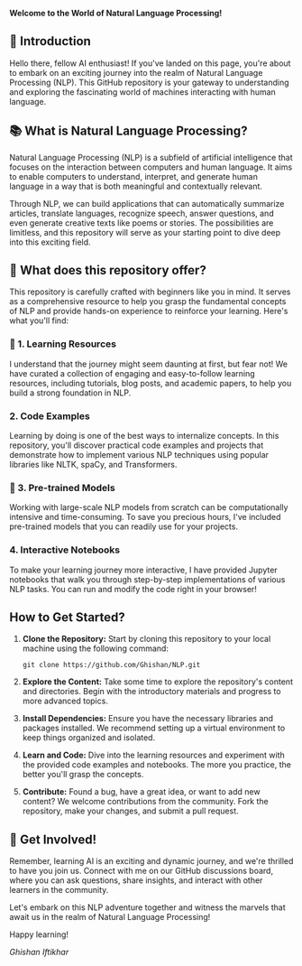 **Welcome to the World of Natural Language Processing!**

## 📢 Introduction

Hello there, fellow AI enthusiast! If you've landed on this page, you're about to embark on an exciting journey into the realm of Natural Language Processing (NLP). This GitHub repository is your gateway to understanding and exploring the fascinating world of machines interacting with human language.

## 📚 What is Natural Language Processing?

Natural Language Processing (NLP) is a subfield of artificial intelligence that focuses on the interaction between computers and human language. It aims to enable computers to understand, interpret, and generate human language in a way that is both meaningful and contextually relevant.

Through NLP, we can build applications that can automatically summarize articles, translate languages, recognize speech, answer questions, and even generate creative texts like poems or stories. The possibilities are limitless, and this repository will serve as your starting point to dive deep into this exciting field.

## 📂 What does this repository offer?

This repository is carefully crafted with beginners like you in mind. It serves as a comprehensive resource to help you grasp the fundamental concepts of NLP and provide hands-on experience to reinforce your learning. Here's what you'll find:

### 📝 1. Learning Resources

I understand that the journey might seem daunting at first, but fear not! We have curated a collection of engaging and easy-to-follow learning resources, including tutorials, blog posts, and academic papers, to help you build a strong foundation in NLP.

###  2. Code Examples

Learning by doing is one of the best ways to internalize concepts. In this repository, you'll discover practical code examples and projects that demonstrate how to implement various NLP techniques using popular libraries like NLTK, spaCy, and Transformers.

### 🔬 3. Pre-trained Models

Working with large-scale NLP models from scratch can be computationally intensive and time-consuming. To save you precious hours, I've included pre-trained models that you can readily use for your projects.

### 4. Interactive Notebooks

To make your learning journey more interactive, I have provided Jupyter notebooks that walk you through step-by-step implementations of various NLP tasks. You can run and modify the code right in your browser!

## How to Get Started?

1. **Clone the Repository:** Start by cloning this repository to your local machine using the following command:
   ```
   git clone https://github.com/Ghishan/NLP.git
   ```

2. **Explore the Content:** Take some time to explore the repository's content and directories. Begin with the introductory materials and progress to more advanced topics.

3. **Install Dependencies:** Ensure you have the necessary libraries and packages installed. We recommend setting up a virtual environment to keep things organized and isolated.

4. **Learn and Code:** Dive into the learning resources and experiment with the provided code examples and notebooks. The more you practice, the better you'll grasp the concepts.

5. **Contribute:** Found a bug, have a great idea, or want to add new content? We welcome contributions from the community. Fork the repository, make your changes, and submit a pull request.

## 🤝 Get Involved!

Remember, learning AI is an exciting and dynamic journey, and we're thrilled to have you join us. Connect with me on our GitHub discussions board, where you can ask questions, share insights, and interact with other learners in the community.

Let's embark on this NLP adventure together and witness the marvels that await us in the realm of Natural Language Processing!

Happy learning!

*Ghishan Iftikhar*
